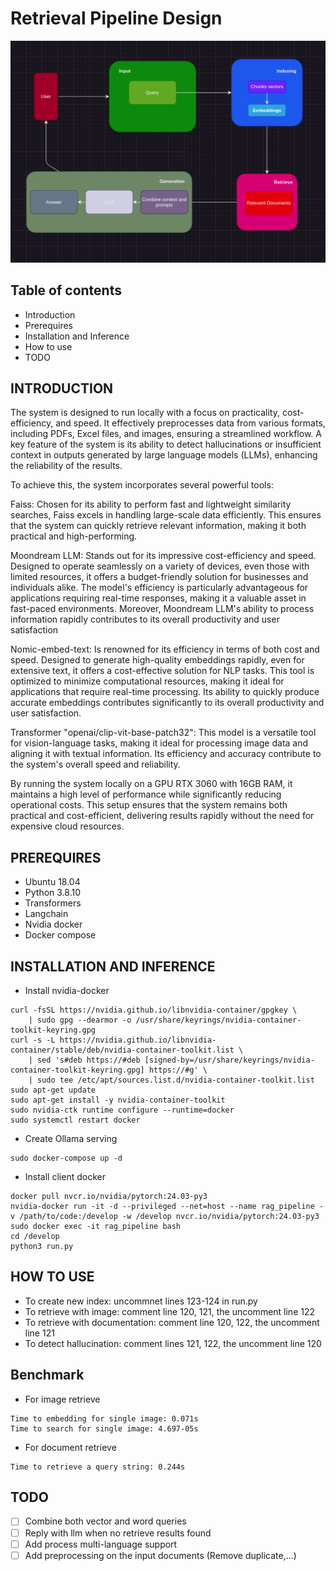 # Retrieval Pipeline Design
![pipeline](docs/pipeline.png)
## Table of contents
- Introduction
- Prerequires
- Installation and Inference
- How to use 
- TODO

## INTRODUCTION
The system is designed to run locally with a focus on practicality, cost-efficiency, and speed. It effectively preprocesses data from various formats, including PDFs, Excel files, and images, ensuring a streamlined workflow. A key feature of the system is its ability to detect hallucinations or insufficient context in outputs generated by large language models (LLMs), enhancing the reliability of the results.

To achieve this, the system incorporates several powerful tools:

Faiss: Chosen for its ability to perform fast and lightweight similarity searches, Faiss excels in handling large-scale data efficiently. This ensures that the system can quickly retrieve relevant information, making it both practical and high-performing.

Moondream LLM: Stands out for its impressive cost-efficiency and speed. Designed to operate seamlessly on a variety of devices, even those with limited resources, it offers a budget-friendly solution for businesses and individuals alike. The model's efficiency is particularly advantageous for applications requiring real-time responses, making it a valuable asset in fast-paced environments. Moreover, Moondream LLM's ability to process information rapidly contributes to its overall productivity and user satisfaction

Nomic-embed-text:  Is renowned for its efficiency in terms of both cost and speed. Designed to generate high-quality embeddings rapidly, even for extensive text, it offers a cost-effective solution for NLP tasks. This tool is optimized to minimize computational resources, making it ideal for applications that require real-time processing. Its ability to quickly produce accurate embeddings contributes significantly to its overall productivity and user satisfaction.

Transformer "openai/clip-vit-base-patch32": This model is a versatile tool for vision-language tasks, making it ideal for processing image data and aligning it with textual information. Its efficiency and accuracy contribute to the system's overall speed and reliability.

By running the system locally on a GPU RTX 3060 with 16GB RAM, it maintains a high level of performance while significantly reducing operational costs. This setup ensures that the system remains both practical and cost-efficient, delivering results rapidly without the need for expensive cloud resources.

## PREREQUIRES
- Ubuntu 18.04
- Python 3.8.10
- Transformers
- Langchain
- Nvidia docker
- Docker compose


## INSTALLATION AND INFERENCE
- Install nvidia-docker
```
curl -fsSL https://nvidia.github.io/libnvidia-container/gpgkey \
    | sudo gpg --dearmor -o /usr/share/keyrings/nvidia-container-toolkit-keyring.gpg
curl -s -L https://nvidia.github.io/libnvidia-container/stable/deb/nvidia-container-toolkit.list \
    | sed 's#deb https://#deb [signed-by=/usr/share/keyrings/nvidia-container-toolkit-keyring.gpg] https://#g' \
    | sudo tee /etc/apt/sources.list.d/nvidia-container-toolkit.list
sudo apt-get update
sudo apt-get install -y nvidia-container-toolkit
sudo nvidia-ctk runtime configure --runtime=docker
sudo systemctl restart docker
```

- Create Ollama serving
```
sudo docker-compose up -d
```

- Install client docker
```
docker pull nvcr.io/nvidia/pytorch:24.03-py3
nvidia-docker run -it -d --privileged --net=host --name rag_pipeline -v /path/to/code:/develop -w /develop nvcr.io/nvidia/pytorch:24.03-py3
sudo docker exec -it rag_pipeline bash
cd /develop
python3 run.py
```

## HOW TO USE
- To create new index: uncommnet lines 123-124 in run.py 
- To retrieve with image: comment line 120, 121, the uncomment line 122 
- To retrieve with documentation: comment line 120, 122, the uncomment line 121 
- To detect hallucination: comment lines 121, 122, the uncomment line 120

## Benchmark
- For image retrieve
```
Time to embedding for single image: 0.071s
Time to search for single image: 4.697-05s
```
- For document retrieve
```
Time to retrieve a query string: 0.244s
```

## TODO
- [ ] Combine both vector and word queries
- [ ] Reply with llm when no retrieve results found
- [ ] Add process multi-language support
- [ ] Add preprocessing on the input documents (Remove duplicate,...)